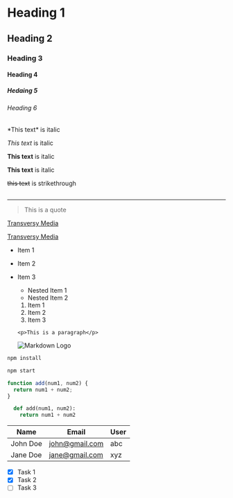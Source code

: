 <!-- Headings -->

# Heading 1

## Heading 2

### Heading 3

#### Heading 4

##### Hedaing 5

###### Heading 6

<!-- Italics -->

\*This text\* is italic

_This text_ is italic

<!-- Strong -->

**This text** is italic

**This text** is italic

<!-- strikethrough -->

~~this text~~ is strikethrough

## <!-- horizontal rule -->

---

<!-- Quoteblocks -->

> This is a quote

<!-- links -->

[Transversy Media](http://www.transversymedia.com)

[Transversy Media](http://www.transversymedia.com "Transversy Media")

<!-- Ul -->

- Item 1
- Item 2
- Item 3

  - Nested Item 1
  - Nested Item 2

  <!-- Ol -->

  1. Item 1
  2. Item 2
  3. Item 3

  <!-- Inline Code Block -->

  `<p>This is a paragraph</p>`

  <!-- images -->

  ![Markdown Logo](https://markdown-here.com/img/icon256.png)

<!-- github Markdown-->

<!-- Code Blocks -->

```bash
npm install

npm start
```

```javascript
function add(num1, num2) {
  return num1 + num2;
}
```

```python
  def add(num1, num2):
    return num1 + num2
```

| Name     | Email          | User |
| -------- | -------------- | ---- |
| John Doe | john@gmail.com | abc  |
| Jane Doe | jane@gmail.com | xyz  |

<!-- Task List -->

- [x] Task 1
- [x] Task 2
- [ ] Task 3
